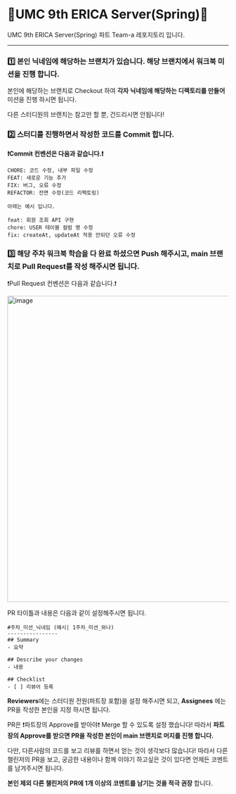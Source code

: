 # 💚UMC 9th ERICA Server(Spring)💚

UMC 9th ERICA Server(Spring) 파트 Team-a 레포지토리 입니다. 

---

### 1️⃣ 본인 닉네임에 해당하는 브랜치가 있습니다. 해당 브랜치에서 워크북 미션을 진행 합니다. 

본인에 해당하는 브랜치로 Checkout 하여 **각자 닉네임에 해당하는 디렉토리를 만들어** 미션을 진행 하시면 됩니다. 

다른 스터디원의 브랜치는 참고만 할 뿐, 건드리시면 안됩니다!



### 2️⃣ 스터디를 진행하면서 작성한 코드를 Commit 합니다.  
**❗️Commit 컨벤션은 다음과 같습니다.❗️**

```
CHORE: 코드 수정, 내부 파일 수정 
FEAT: 새로운 기능 추가
FIX: 버그, 오류 수정
REFACTOR: 전면 수정(코드 리펙토링)

아래는 예시 입니다. 

feat: 회원 조회 API 구현 
chore: USER 테이블 컬럼 명 수정
fix: createAt, updateAt 적용 안되던 오류 수정
```


### 3️⃣ 해당 주차 워크북 학습을 다 완료 하셨으면 Push 해주시고, main 브랜치로 Pull Request를 작성 해주시면 됩니다. 

❗️Pull Request 컨벤션은 다음과 같습니다.❗️ 

<img width="1235" height="696" alt="image" src="https://github.com/user-attachments/assets/c84b0137-dccb-47e2-91cd-400861f87ce2" />



<br>

PR 타이틀과 내용은 다음과 같이 설정해주시면 됩니다.

```
#주차_미션_닉네임 (예시| 1주차_미션_와나)
----------------
## Summary
- 요약 

## Describe your changes
- 내용

## Checklist
- [ ] 리뷰어 등록

```

**Reviewers**에는 스터디원 전원(파트장 포함)을 설정 해주시면 되고, **Assignees** 에는 PR을 작성한 본인을 지정 하시면 됩니다.

PR은 ❗️파트장의 Approve를 받아야❗️ Merge 할 수 있도록 설정 했습니다! 
따라서  **파트장의 Approve를 받으면 PR을 작성한 본인이 main 브랜치로 머지를 진행 합니다.** 

다만, 다른사람의 코드를 보고 리뷰를 하면서 얻는 것이 생각보다 많습니다! 따라서 다른 챌린저의 PR을 보고, 궁금한 내용이나 함께 이야기 하고싶은 것이 있다면 언제든 코멘트를 남겨주시면 됩니다. 
<br>

**본인 제외 다른 챌린저의 PR에 1개 이상의 코멘트를 남기는 것을 적극 권장** 합니다.



